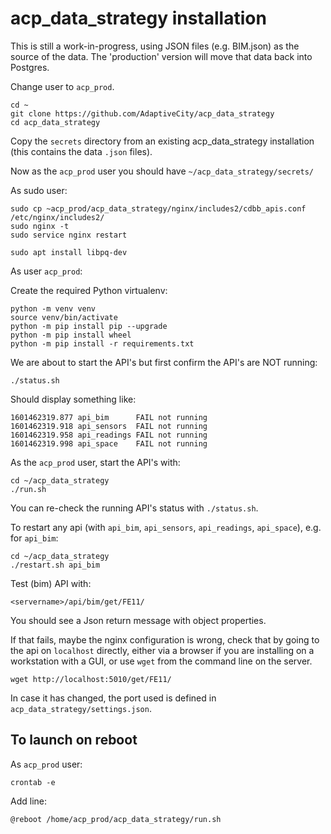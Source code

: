 # acp_data_strategy installation

This is still a work-in-progress, using JSON files (e.g. BIM.json) as the source of the data. The 'production' version will
move that data back into Postgres.

Change user to `acp_prod`.

```
cd ~
git clone https://github.com/AdaptiveCity/acp_data_strategy
cd acp_data_strategy
```

Copy the `secrets` directory from an existing acp_data_strategy installation (this contains the data `.json` files).

Now as the `acp_prod` user you should have `~/acp_data_strategy/secrets/`

As sudo user:
```
sudo cp ~acp_prod/acp_data_strategy/nginx/includes2/cdbb_apis.conf /etc/nginx/includes2/
sudo nginx -t
sudo service nginx restart
```

```
sudo apt install libpq-dev
```

As user `acp_prod`:

Create the required Python virtualenv:
```
python -m venv venv
source venv/bin/activate
python -m pip install pip --upgrade
python -m pip install wheel
python -m pip install -r requirements.txt
```

We are about to start the API's but first confirm the API's are NOT running:
```
./status.sh
```
Should display something like:
```
1601462319.877 api_bim      FAIL not running
1601462319.918 api_sensors  FAIL not running
1601462319.958 api_readings FAIL not running
1601462319.998 api_space    FAIL not running
```
As the `acp_prod` user, start the API's with:
```
cd ~/acp_data_strategy
./run.sh
```
You can re-check the running API's status with `./status.sh`.

To restart any api (with `api_bim`, `api_sensors`, `api_readings`, `api_space`), e.g. for `api_bim`:
```
cd ~/acp_data_strategy
./restart.sh api_bim
```

Test (bim) API with:
```
<servername>/api/bim/get/FE11/
```
You should see a Json return message with object properties.

If that fails, maybe the nginx configuration is wrong, check that by going to the api on `localhost` directly, either
via a browser if you are installing on a workstation with a GUI, or use `wget` from the command line on the server.
```
wget http://localhost:5010/get/FE11/
```
In case it has changed, the port used is defined in `acp_data_strategy/settings.json`.

## To launch on reboot

As `acp_prod` user:
```
crontab -e
```

Add line:
```
@reboot /home/acp_prod/acp_data_strategy/run.sh
```

